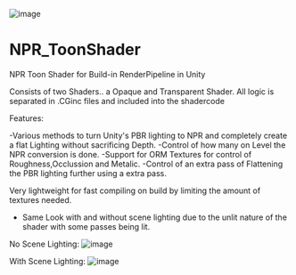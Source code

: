 ![image](https://github.com/user-attachments/assets/3a1f13dd-d44c-498c-ac6b-4a3da892352c)
# NPR_ToonShader
NPR Toon Shader for Build-in RenderPipeline in Unity

Consists of two Shaders.. a Opaque and Transparent Shader.
All logic is separated in .CGinc files and included into the shadercode

Features:

-Various methods to turn Unity's PBR lighting to NPR and completely create a flat Lighting without sacrificing Depth.
-Control of how many on Level the NPR conversion is done.
-Support for ORM Textures for control of Roughness,Occlussion and Metalic.
-Control of an extra pass of Flattening the PBR lighting further using a extra pass.

Very lightweight for fast compiling on build by limiting the amount of textures needed.

- Same Look with and without scene lighting due to the unlit nature of the shader with some passes being lit.

No Scene Lighting: 
![image](https://github.com/user-attachments/assets/29beee14-03bf-4dfd-9434-7e2e4fbb5cca) 

With Scene Lighting: 
![image](https://github.com/user-attachments/assets/058a8e73-a560-4116-bb90-7acee591ab52)

